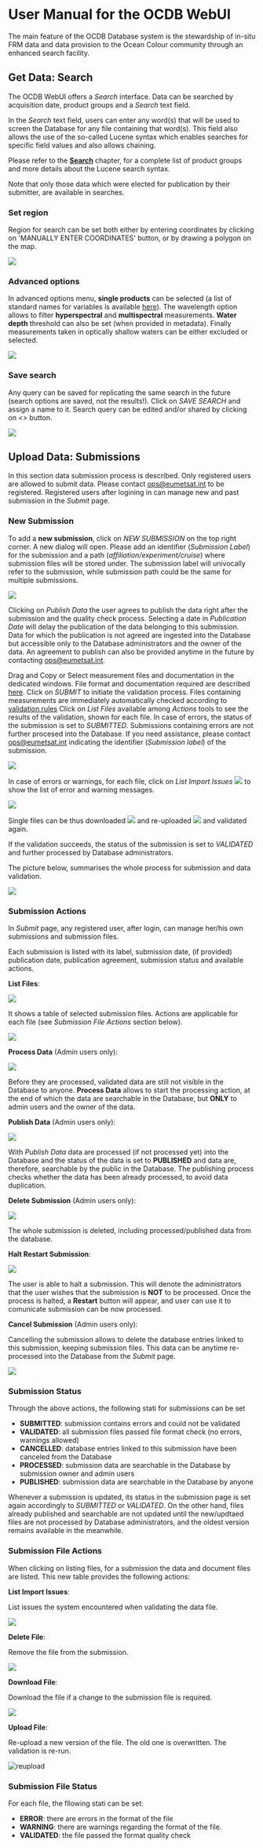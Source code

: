 # User Manual for the OCDB WebUI

The main feature of the OCDB Database system is the stewardship of in-situ FRM data and data provision to the Ocean Colour community through an enhanced search facility. 


## Get Data: Search

The OCDB WebUI offers a _Search_ interface. 
Data can be searched by acquisition date, product groups and a _Search_ text field. 

In the _Search_ text field, users can enter any word(s) that will be used to screen the Database for any file containing that word(s). This field also allows the use of the so-called Lucene syntax which enables searches for specific field values and also allows chaining.

Please refer to the [__Search__](ocdb-search.md) chapter, for a complete list of product groups and more details about the Lucene search syntax.

Note that only those data which were elected for publication by their submitter, are available in searches. 

### Set region
Region for search can be set both either by entering coordinates by clicking on 'MANUALLY ENTER COORDINATES' button, or by drawing a polygon on the map.

![](static/webui/select_region.png)

### Advanced options

In advanced options menu, __single products__ can be selected (a list of standard names for variables is available [here](ocdb-standard-field-unit.md)). The wavelength option allows to filter __hyperspectral__ and __multispectral__ measurements. __Water depth__ threshold can also be set (when provided in metadata). Finally measurements taken in optically shallow waters can be either excluded or selected. 

![](static/webui/advanced_options.png)

### Save search
Any query can be saved for replicating the same search in the future (search options are saved, not the results!). Click on _SAVE SEARCH_ and assign a name to it. Search query can be edited and/or shared by clicking on _<>_ button.

![](static/webui/save_search.png)

## Upload Data: Submissions

In this section data submission process is described.
Only registered users are allowed to submit data. Please contact ops@eumetsat.int to be registered. Registered users after logining in can manage new and past submission in the _Submit_ page.

### New Submission

To add a __new submission__, click on _NEW SUBMISSION_ on the top right corner.
A new dialog will open. Please add an identifier (_Submission Label_) for the submission and a path (_affiliation/experiment/cruise_)
where submission files will be stored under. The submission label will univocally refer to the submission, while submission path could be the same for multiple submissions.

![](static/webui/submission_dialog.png)

Clicking on _Publish Data_ the user agrees to publish the data right after the submission and the quality check process. 
Selecting a date in _Publication Date_ will delay the publication of the data belonging to this submission. 
Data for which the publication is not agreed are ingested into the Database but accessible only to the Database administrators and the owner of the data. An agreement to publish can also be provided anytime in the future by contacting ops@eumetsat.int.

Drag and Copy or Select measurement files and documentation in the dedicated windows. File format and documentation required are described [here](ocdb-contribute.md).
Click on _SUBMIT_ to initiate the validation process.
Files containing measurements are immediately automatically checked according to [validation rules](ocdb-validation-config.md)
Click on _List Files_ available among _Actions_ tools to see the results of the validation, shown for each file.
In case of errors, the status of the submission is set to _SUBMITTED_. Submissions containing errors are not further procesed into the Database. If you need assistance, please contact ops@eumetsat.int indicating the identifier (_Submission label_) of the submission. 

![](static/webui/submission.png)

In case of errors or warnings, for each file, click on _List Import Issues_ ![](static/webui/list.png) to show the list of error and warning messages.

![](static/webui/list_ex.png)

Single files can be thus downloaded ![](static/webui/download.png) and re-uploaded ![](static/webui/upload.png) and validated again.

If the validation succeeds, the status of the submission is set to _VALIDATED_ and further processed by Database administrators.

The picture below, summarises the whole process for submission and data validation.

![](static/webui/submission_process.png)

### Submission Actions 
In _Submit_ page, any registered user, after login, can manage her/his own submissions and submission files.

Each submission is listed with its label, submission date, (if provided) publication date, publication agreement, submission status and available actions.

__List Files__: 

![](static/webui/list.png)

It shows a table of selected submission files. Actions are applicable for each file (see _Submission File Actions_ section below).

![](static/webui/list_ex.png)

__Process Data__ (Admin users only):

![](static/webui/process.png)

Before they are processed, validated data are still not visible in the Database to anyone. __Process Data__ allows to start the processing action, at the end of which the data are searchable in the Database, but __ONLY__ to admin users and the owner of the data. 

__Publish Data__ (Admin users only):

![](static/webui/publish.png)

With _Publish Data_ data are processed (if not processed yet) into the Database and the status of the data is set to __PUBLISHED__ and data are, therefore, searchable by the public in the Database. The publishing process checks whether the data has been already processed, to avoid data duplication.

__Delete Submission__ (Admin users only):

![](static/webui/delete.png)

The whole submission is deleted, including processed/published data from the database.
 
__Halt Restart Submission__:

![](static/webui/play.png)

The user is able to halt a submission. This will denote the administrators that the user wishes that the submission is __NOT__ to be processed. Once the process is halted, a __Restart__ button will appear, and user can use it to comunicate submission can be now processed.

__Cancel Submission__ (Admin users only):

Cancelling the submission allows to delete the database entries linked to this submission, keeping submission files.
This data can be anytime re-processed into the Database from the _Submit_ page.

![](static/webui/cancel.png)

### Submission Status

Through the above actions, the following stati for submissions can be set

- __SUBMITTED__: submission contains errors and could not be validated
- __VALIDATED__: all submission files passed file format check (no errors, warnings allowed)
- __CANCELLED__: database entries linked to this submission have been canceled from the Database
- __PROCESSED__: submission data are searchable in the Database by submission owner and admin users
- __PUBLISHED__: submission data are searchable in the Database by anyone

Whenever a submission is updated, its status in the submission page is set again accordingly to _SUBMITTED_ or _VALIDATED_. 
On the other hand, files already published and searchable are not updated until the new/updtaed files are not processed by Database administrators, and the oldest version remains available in the meanwhile.

### Submission File Actions

When clicking on listing files, for a submission the data and document files are listed. This new table provides the following actions:

__List Import Issues__:

List issues the system encountered when validating the data file.

![](static/webui/list.png)

__Delete File__:

Remove the file from the submission.

![](static/webui/delete.png)

__Download File__:

Download the file if a change to the submission file is required.

![](static/webui/download.png)


__Upload File__:

Re-upload a new version of the file. The old one is overwritten. The validation is re-run.

![reupload](static/webui/upload.png)


### Submission File Status

For each file, the fllowing stati can be set:

- __ERROR__: there are errors in the format of the file
- __WARNING__: there are warnings regarding the format of the file. 
- __VALIDATED__: the file passed the format quality check


